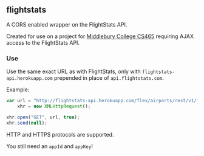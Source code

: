 ## flightstats

A CORS enabled wrapper on the FlightStats API.

Created for use on a project for [Middlebury College CS465](go.middlebury.edu/infovis) requiring AJAX access to the FlightStats API.

### Use

Use the same exact URL as with FlightStats, only with `flightstats-api.herokuapp.com` prepended in place of `api.flightstats.com`.

Example:

```js
var url = "http://flightstats-api.herokuapp.com/flex/airports/rest/v1/json/cityCode/ABC?appId=APPID&appKey=APPKEY",
    xhr = new XMLHttpRequest();

xhr.open("GET", url, true);
xhr.send(null);
```

HTTP and HTTPS protocols are supported.

You still need an `appId` and `appKey`!